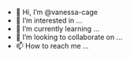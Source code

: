 - 👋 Hi, I’m @vanessa-cage
- 👀 I’m interested in ...
- 🌱 I’m currently learning ...
- 💞️ I’m looking to collaborate on ...
- 📫 How to reach me ...

<!---
vanessa-cage/vanessa-cage is a ✨ special ✨ repository because its `README.md` (this file) appears on your GitHub profile.
You can click the Preview link to take a look at your changes.
--->
